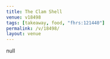 ```yaml
---
title: The Clam Shell
venue: v18498
tags: [takeaway, food, "fhrs:121440"]
permalink: /v/18498/
layout: venue
---
```

null